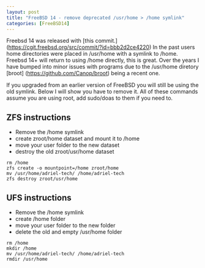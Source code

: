 ```yaml
---
layout: post
title: "FreeBSD 14 - remove deprecated /usr/home > /home symlink"
categories: [FreeBSD14]
---
```


Freebsd 14 was released with [this commit.] (https://cgit.freebsd.org/src/commit/?id=bbb2d2ce4220)
In the past users home directories were placed in /usr/home with a symlink to /home.
Freebsd 14+ will return to using /home directly, this is great. Over the years I have
bumped into minor issues with programs due to the /usr/home diretory [broot] (https://github.com/Canop/broot)
being a recent one.

If you upgraded from an earlier version of FreeBSD you will still be using the old symlink. Below
I will show you have to remove it. All of these commands assume you are using root, add sudo/doas to them
if you need to.

## ZFS instructions

- Remove the /home symlink
- create zroot/home dataset and mount it to /home
- move your user folder to the new dataset
- destroy the old zroot/usr/home dataset

~~~
rm /home
zfs create -o mountpoint=/home zroot/home
mv /usr/home/adriel-tech/ /home/adriel-tech
zfs destroy zroot/usr/home
~~~

## UFS instructions

- Remove the /home symlink
- create /home folder
- move your user folder to the new folder
- delete the old and empty /usr/home folder

~~~
rm /home
mkdir /home
mv /usr/home/adriel-tech/ /home/adriel-tech
rmdir /usr/home
~~~
